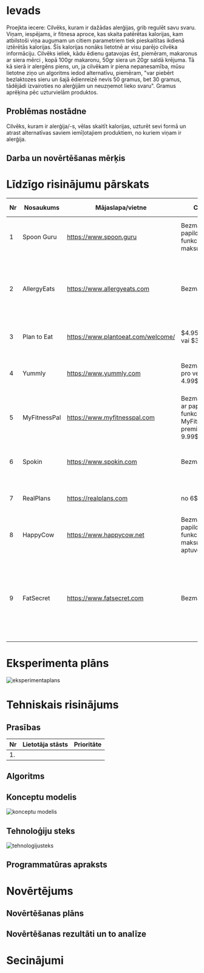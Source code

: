 # Ievads
Proejkta iecere: Cilvēks, kuram ir dažādas alerģijas, grib regulēt savu svaru. Viņam, iespējams, ir fitnesa aproce, kas skaita patērētas kalorijas, kam atbilstoši viņa augumam un citiem parametriem tiek pieskaitītas ikdienā iztērētās kalorijas. Šīs kalorijas nonāks lietotnē ar visu parējo cilvēka informāciju. Cilvēks ieliek, kādu ēdienu gatavojas ēst, piemēram, makaronus ar siera mērci , kopā 100gr makaronu, 50gr siera un 20gr saldā krējuma. Tā kā sierā ir alergēns piens, un, ja cilvēkam ir piena nepanesamība, mūsu lietotne ziņo un algoritms iedod alternatīvu, piemēram, "var piebērt bezlaktozes sieru un šajā ēdienreizē nevis 50 gramus, bet 30 gramus, tādējādi izvairoties no alerģijām un neuzņemot lieko svaru". Gramus aprēķina pēc uzturvielām produktos.
## Problēmas nostādne
Cilvēks, kuram ir alerģija/-s, vēlas skaitīt kalorijas, uzturēt sevi formā un atrast alternatīvas saviem iemīļotajiem produktiem, no kuriem viņam ir alerģija.
## Darba un novērtēšanas mērķis

# Līdzīgo risinājumu pārskats
|Nr|Nosaukums|Mājaslapa/vietne|Cena|Apraksts|Mūsu uzlabojumi|
|--|---------|----------------|----|--------|--------------|
|1|Spoon Guru |https://www.spoon.guru|Bezmaksas, papildu funkcijas par maksu| Palīdz izvairīties no alerģēniem, piedāvā personalizētas ēdienkartes.| 
|2|AllergyEats|https://www.allergyeats.com|Bezmaksas|Sniedz informāciju par alerģēniem restorānos, balstoties uz lietotāju atsauksmēm|Rāda konkrētu produktu ieteikumus, kas izkļauj alergēnus saturošās uzturvielas||
|3|Plan to Eat|https://www.plantoeat.com/welcome/|$4.95 mēnesī vai $39 gadā.|Ēdienkartes plānošana un recepšu pārvaldība|Iespēja pievienot savus alergēnus|
|4|Yummly|https://www.yummly.com|Bezmaksas, pro versija 4.99$/mēnesī|Ēdienkartes plānošana, iespēja veikt iepirkumu tieši no lietotnes.
|5| MyFitnessPal|https://www.myfitnesspal.com|Bezmaksas, ar papildu funkcijām MyFitnessPal premium 9.99$|Kaloriju skaitīšana, uztura un treniņu žurnāls
|6|Spokin|https://www.spokin.com|Bezmaksas|Kopiena ar receptēm, pārtikas un restorānu rekomendācijām
|7|RealPlans|https://realplans.com|no 6$ mēnesī | Personalizētas ēdienkartes un veselīgas receptes
|8|HappyCow|https://www.happycow.net|Bezmaksas, papildu funkcijas par maksu aptuveni $4.|Palīdz atrast vegāniem un veģetāriešiem draudzīgas vietas|Būs iespēja pievienot alerģijas
|9|FatSecret|https://www.fatsecret.com|Bezmaksas|Kaloriju skaitīšana un ēdienkartes izsekošana|Veidos produktu ieteikumus un to patērēšanas daudzumus balstoties no patērētā kaloriju skaita un alerģijām
# Eksperimenta plāns
![eksperimentaplans](https://github.com/kateanete/projektesanas_lab/assets/78435396/7e20b890-dec9-4ca5-a4d6-1522777f53f2)
# Tehniskais risinājums
## Prasības
| Nr	| Lietotāja stāsts 	| Prioritāte 	|
|-----|------------------	|------------	|
|1.| | |
## Algoritms
## Konceptu modelis
![konceptu modelis](https://github.com/kateanete/projektesanas_lab/assets/78435396/7c220181-dc8e-428b-9297-90fe2d929c9c)
## Tehnoloģiju steks
![tehnologijusteks](https://github.com/kateanete/projektesanas_lab/assets/78435396/2a63e436-c3b5-499f-9c4a-69c4eb3e3ea4)
## Programmatūras apraksts
# Novērtējums
## Novērtēšanas plāns
## Novērtēšanas rezultāti un to analīze
# Secinājumi
